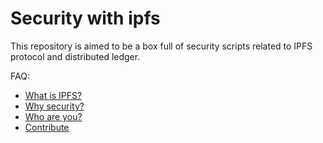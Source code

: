 # Security with ipfs

This repository is aimed to be a box full of security scripts related to IPFS protocol and distributed ledger.

FAQ:

* [What is IPFS?](https://github.com/AlienBradbury/secipfs/blob/master/doc/whatis.md)
* [Why security?](https://github.com/AlienBradbury/secipfs/blob/master/doc/whysec.md)
* [Who are you?](https://github.com/AlienBradbury/secipfs/blob/master/doc/who.md)
* [Contribute](https://github.com/AlienBradbury/secipfs/blob/master/doc/contri.md)
